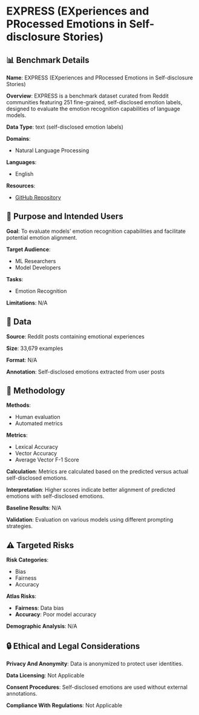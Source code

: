 # EXPRESS (EXperiences and PRocessed Emotions in Self-disclosure Stories)

## 📊 Benchmark Details

**Name**: EXPRESS (EXperiences and PRocessed Emotions in Self-disclosure Stories)

**Overview**: EXPRESS is a benchmark dataset curated from Reddit communities featuring 251 fine-grained, self-disclosed emotion labels, designed to evaluate the emotion recognition capabilities of language models.

**Data Type**: text (self-disclosed emotion labels)

**Domains**:
- Natural Language Processing

**Languages**:
- English

**Resources**:
- [GitHub Repository](https://github.com/Computing-for-Social-Good-CSG/express-emotion-recognition.git)

## 🎯 Purpose and Intended Users

**Goal**: To evaluate models’ emotion recognition capabilities and facilitate potential emotion alignment.

**Target Audience**:
- ML Researchers
- Model Developers

**Tasks**:
- Emotion Recognition

**Limitations**: N/A

## 💾 Data

**Source**: Reddit posts containing emotional experiences

**Size**: 33,679 examples

**Format**: N/A

**Annotation**: Self-disclosed emotions extracted from user posts

## 🔬 Methodology

**Methods**:
- Human evaluation
- Automated metrics

**Metrics**:
- Lexical Accuracy
- Vector Accuracy
- Average Vector F-1 Score

**Calculation**: Metrics are calculated based on the predicted versus actual self-disclosed emotions.

**Interpretation**: Higher scores indicate better alignment of predicted emotions with self-disclosed emotions.

**Baseline Results**: N/A

**Validation**: Evaluation on various models using different prompting strategies.

## ⚠️ Targeted Risks

**Risk Categories**:
- Bias
- Fairness
- Accuracy

**Atlas Risks**:
- **Fairness**: Data bias
- **Accuracy**: Poor model accuracy

**Demographic Analysis**: N/A

## 🔒 Ethical and Legal Considerations

**Privacy And Anonymity**: Data is anonymized to protect user identities.

**Data Licensing**: Not Applicable

**Consent Procedures**: Self-disclosed emotions are used without external annotations.

**Compliance With Regulations**: Not Applicable
